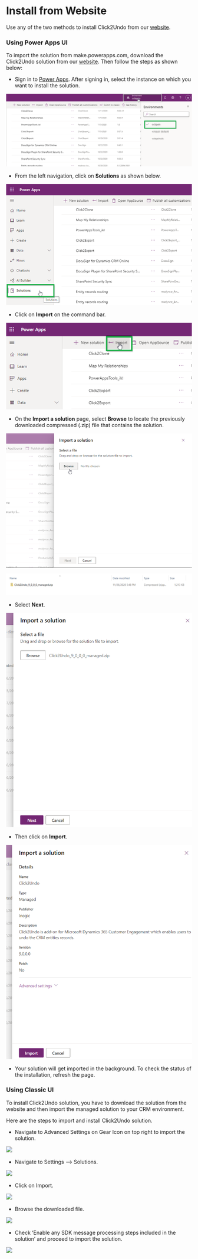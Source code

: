 # Install from Website

Use any of the two methods to install Click2Undo from our [website](https://www.inogic.com/product/productivity-apps/undo-restore-recover-deleted-dynamics-365-crm-records).

### Using Power Apps UI

To import the solution from make.powerapps.com, download the Click2Undo solution from our [website](https://www.inogic.com/product/productivity-apps/attach-2-dynamics-365-crm-upload-multiple-files-sharepoint-cloud-storage). Then follow the steps as shown below:

* Sign in to [Power Apps](https://make.powerapps.com/?utm\_source=padocs\&utm\_medium=linkinadoc\&utm\_campaign=referralsfromdoc). After signing in, select the instance on which you want to install the solution.

![](<../../.gitbook/assets/1 (79).png>)

* From the left navigation, click on **Solutions** as shown below.

![](<../../.gitbook/assets/2 (12).png>)

* Click on **Import** on the command bar.

![](<../../.gitbook/assets/3 (5).png>)

* &#x20;On the **Import a solution** page, select **Browse** to locate the previously downloaded compressed (.zip) file that contains the solution.

![](<../../.gitbook/assets/4 (35).png>)

![](<../../.gitbook/assets/5 (13).png>)

* Select **Next**.

![](<../../.gitbook/assets/6 (2).png>)

* Then click on **Import**.

![](<../../.gitbook/assets/7 (19).png>)

* Your solution will get imported in the background. To check the status of the installation, refresh the page.

### Using Classic UI

To install Click2Undo solution, you have to download the solution from the website and then import the managed solution to your CRM environment.&#x20;

Here are the steps to import and install Click2Undo solution.

* Navigate to Advanced Settings on Gear Icon on top right to import the solution.

![](<../../.gitbook/assets/Install\_1 (3).png>)

* Navigate to Settings --> Solutions.

![](<../../.gitbook/assets/Imp\_1 - Copy.png>)

* Click on Import.

![](<../../.gitbook/assets/Imp\_2 - Copy.png>)

* Browse the downloaded file.

![](../../.gitbook/assets/Imp\_4.png)

* Check ‘Enable any SDK message processing steps included in the solution’ and proceed to import the solution.

![](<../../.gitbook/assets/Imp\_5 - Copy (1).png>)



###

